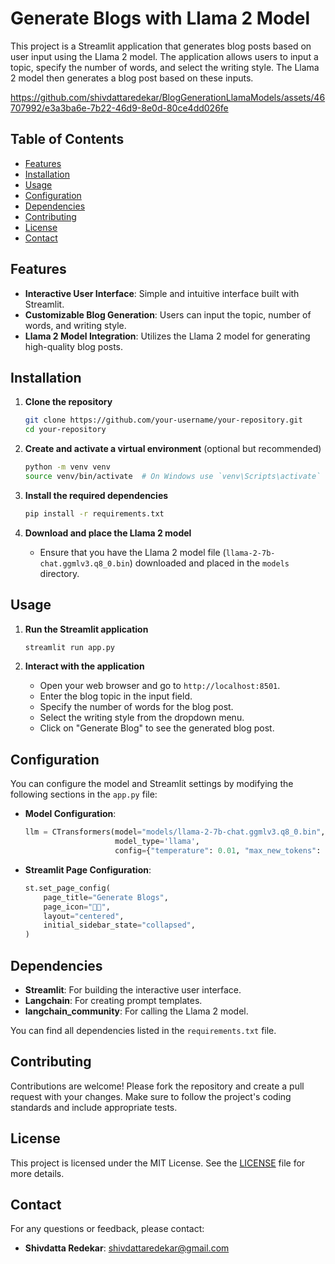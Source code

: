 # Generate Blogs with Llama 2 Model

This project is a Streamlit application that generates blog posts based on user input using the Llama 2 model. The application allows users to input a topic, specify the number of words, and select the writing style. The Llama 2 model then generates a blog post based on these inputs.

https://github.com/shivdattaredekar/BlogGenerationLlamaModels/assets/46707992/e3a3ba6e-7b22-46d9-8e0d-80ce4dd026fe

## Table of Contents
- [Features](#features)
- [Installation](#installation)
- [Usage](#usage)
- [Configuration](#configuration)
- [Dependencies](#dependencies)
- [Contributing](#contributing)
- [License](#license)
- [Contact](#contact)

## Features

- **Interactive User Interface**: Simple and intuitive interface built with Streamlit.
- **Customizable Blog Generation**: Users can input the topic, number of words, and writing style.
- **Llama 2 Model Integration**: Utilizes the Llama 2 model for generating high-quality blog posts.

## Installation

1. **Clone the repository**
    ```bash
    git clone https://github.com/your-username/your-repository.git
    cd your-repository
    ```

2. **Create and activate a virtual environment** (optional but recommended)
    ```bash
    python -m venv venv
    source venv/bin/activate  # On Windows use `venv\Scripts\activate`
    ```

3. **Install the required dependencies**
    ```bash
    pip install -r requirements.txt
    ```

4. **Download and place the Llama 2 model**
   - Ensure that you have the Llama 2 model file (`llama-2-7b-chat.ggmlv3.q8_0.bin`) downloaded and placed in the `models` directory.

## Usage

1. **Run the Streamlit application**
    ```bash
    streamlit run app.py
    ```

2. **Interact with the application**
   - Open your web browser and go to `http://localhost:8501`.
   - Enter the blog topic in the input field.
   - Specify the number of words for the blog post.
   - Select the writing style from the dropdown menu.
   - Click on "Generate Blog" to see the generated blog post.

## Configuration

You can configure the model and Streamlit settings by modifying the following sections in the `app.py` file:

- **Model Configuration**:
    ```python
    llm = CTransformers(model="models/llama-2-7b-chat.ggmlv3.q8_0.bin",
                        model_type='llama',
                        config={"temperature": 0.01, "max_new_tokens": 256})
    ```

- **Streamlit Page Configuration**:
    ```python
    st.set_page_config(
        page_title="Generate Blogs",
        page_icon="🧑‍💻",
        layout="centered",
        initial_sidebar_state="collapsed",
    )
    ```

## Dependencies

- **Streamlit**: For building the interactive user interface.
- **Langchain**: For creating prompt templates.
- **langchain_community**: For calling the Llama 2 model.

You can find all dependencies listed in the `requirements.txt` file.

## Contributing

Contributions are welcome! Please fork the repository and create a pull request with your changes. Make sure to follow the project's coding standards and include appropriate tests.

## License

This project is licensed under the MIT License. See the [LICENSE](LICENSE) file for more details.

## Contact

For any questions or feedback, please contact:

- **Shivdatta Redekar**: [shivdattaredekar@gmail.com](mailto:shivdattaredekar@gmail.com)


